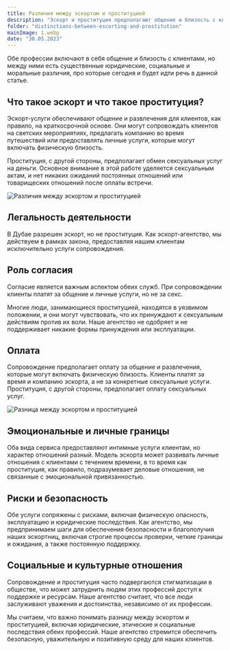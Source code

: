 ```yaml
---
title: Различия между эскортом и проституцией
description: "Эскорт и проституция предполагают общение и близость с клиентами, но между ними есть существенные юридические, социальные и моральные различия."
folder: "distinctions-between-escorting-and-prostitution"
mainImage: 1.webp
date: "30.05.2023"
---
```


Обе профессии включают в себя общение и близость с клиентами, но между ними есть существенные юридические, социальные и моральные различия, про которые сегодня и будет идти речь в данной статье.

## Что такое эскорт и что такое проституция?

Эскорт-услуги обеспечивают общение и развлечения для клиентов, как правило, на краткосрочной основе. Они могут сопровождать клиентов на светских мероприятиях, предлагать компанию во время путешествий или предоставлять личные услуги, которые могут включать физическую близость.

Проституция, с другой стороны, предполагает обмен сексуальных услуг на деньги. Основное внимание в этой работе уделяется сексуальным актам, и нет никаких ожиданий постоянных отношений или товарищеских отношений после оплаты встречи.

![Различия между эскортом и проституцией](/assets/img/media/distinctions-between-escorting-and-prostitution/1.webp "[Различия между эскортом и проституцией в Дубае")

## Легальность деятельности
В Дубае разрешен эскорт, но не проституция. Как эскорт-агентство, мы действуем в рамках закона, предоставляя нашим клиентам исключительно услуги сопровождения.

## Роль согласия

Согласие является важным аспектом обеих служб. При сопровождении клиенты платят за общение и личные услуги, но не за секс.

Многие люди, занимающиеся проституцией, находятся в уязвимом положении, и они могут чувствовать, что их принуждают к сексуальным действиям против их воли. Наше агентство не одобряет и не поддерживает никакие формы принуждения или эксплуатации.

## Оплата
Сопровождение предполагает оплату за общение и развлечения, которые могут включать физическую близость. Клиенты платят за время и компанию эскорта, а не за конкретные сексуальные услуги. Проституция, с другой стороны, предполагает оплату сексуальных услуг.

![Разница между эскортом и проституцией](/assets/img/media/distinctions-between-escorting-and-prostitution/2.webp "Разница между эскортом и проституцией в Дубае")

## Эмоциональные и личные границы
Оба вида сервиса предоставляют интимные услуги клиентам, но характер отношений разный. Модель эскорта может развивать личные отношения с клиентами с течением времени, в то время как проституция, как правило, подразумевает деловые отношения, не связанные с эмоциональной привязанностью.

## Риски и безопасность
Обе услуги сопряжены с рисками, включая физическую опасность, эксплуатацию и юридические последствия. Как агентство, мы предпринимаем шаги для обеспечения безопасности и благополучия наших эскортниц, включая строгие процессы проверки, четкие границы и ожидания, а также постоянную поддержку.

## Социальные и культурные отношения
Сопровождение и проституция часто подвергаются стигматизации в обществе, что может затруднить людям этих профессий доступ к поддержке и ресурсам. Наше агентство считает, что все люди заслуживают уважения и достоинства, независимо от их профессии.


Мы считаем, что важно понимать разницу между эскортом и проституцией, включая юридические, этические и социальные последствия обеих профессий. Наше агентство стремится обеспечить безопасную, уважительную и позитивную среду для наших клиентов.

